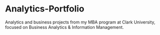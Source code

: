 # Analytics-Portfolio
Analytics and business projects from my MBA program at Clark University, focused on Business Analytics &amp; Information Management. 
